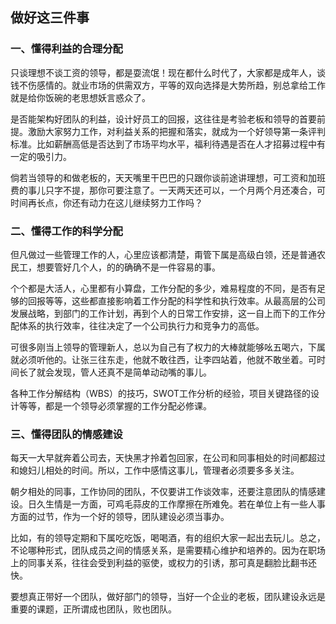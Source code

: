 ## 做好这三件事
### 一、懂得利益的合理分配
只谈理想不谈工资的领导，都是耍流氓！现在都什么时代了，大家都是成年人，谈钱不伤感情的。就业市场的供需双方，平等的双向选择是大势所趋，别总拿给工作就是给你饭碗的老思想妖言惑众了。

是否能架构好团队的利益，设计好员工的回报，这往往是考验老板和领导的首要前提。激励大家努力工作，对利益关系的把握和落实，就成为一个好领导第一条评判标准。比如薪酬高低是否达到了市场平均水平，福利待遇是否在人才招募过程中有一定的吸引力。

倘若当领导的和做老板的，天天嘴里干巴巴的只跟你谈前途讲理想，可工资和加班费的事儿只字不提，那你可要注意了。一天两天还可以，一个月两个月还凑合，可时间再长点，你还有动力在这儿继续努力工作吗？

### 二、懂得工作的科学分配
但凡做过一些管理工作的人，心里应该都清楚，甭管下属是高级白领，还是普通农民工，想要管好几个人，的的确确不是一件容易的事。

个个都是大活人，心里都有小算盘，工作分配的多少，难易程度的不同，是否有足够的回报等等，这些都直接影响着工作分配的科学性和执行效率。从最高层的公司发展战略，到部门的工作计划，再到个人的日常工作安排，这一自上而下的工作分配体系的执行效率，往往决定了一个公司执行力和竞争力的高低。

可很多刚当上领导的管理新人，总以为自己有了权力的大棒就能够吆五喝六，下属就必须听他的。让张三往东走，他就不敢往西，让李四站着，他就不敢坐着。可时间长了就会发现，管人还真不是简单动动嘴的事儿。

各种工作分解结构（WBS）的技巧，SWOT工作分析的经验，项目关键路径的设计等等，都是一个领导必须掌握的工作分配必修课。

### 三、懂得团队的情感建设
每天一大早就奔着公司去，天快黑才拎着包回家，在公司和同事相处的时间都超过和媳妇儿相处的时间。所以，工作中感情这事儿，管理者必须要多多关注。

朝夕相处的同事，工作协同的团队，不仅要讲工作谈效率，还要注意团队的情感建设。日久生情是一方面，可鸡毛蒜皮的工作摩擦在所难免。若在单位上有一些人事方面的过节，作为一个好的领导，团队建设必须当事办。

比如，有的领导定期和下属吃吃饭，喝喝酒，有的组织大家一起出去玩儿。总之，不论哪种形式，团队成员之间的情感关系，是需要精心维护和培养的。因为在职场上的同事关系，往往会受到利益的驱使，或权力的引诱，那可真是翻脸比翻书还快。

要想真正带好一个团队，做好部门的领导，当好一个企业的老板，团队建设永远是重要的课题，正所谓成也团队，败也团队。